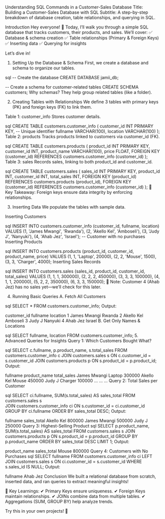 Understanding SQL Commands in a Customer-Sales Database
Title: Building a Customer-Sales Database with SQL
Subtitle: A step-by-step breakdown of database creation, table relationships, and querying in SQL.

Introduction
Hey everyone! 👋 Today, I’ll walk you through a simple SQL database that tracks customers, their products, and sales. We’ll cover:
✅ Database & schema creation
✅ Table relationships (Primary & Foreign Keys)
✅ Inserting data
✅ Querying for insights

Let’s dive in!

1. Setting Up the Database & Schema
First, we create a database and schema to organize our tables.

sql
-- Create the database
CREATE DATABASE jamii_db;

-- Create a schema for customer-related tables
CREATE SCHEMA customers;
Why schemas? They help group related tables (like a folder).

2. Creating Tables with Relationships
We define 3 tables with primary keys (PK) and foreign keys (FK) to link them.

Table 1: customer_info
Stores customer details.

sql
CREATE TABLE customers.customer_info (
    customer_id INT PRIMARY KEY,  -- Unique identifier
    fullname    VARCHAR(100),
    location    VARCHAR(100)
);
Table 2: products
Tracks products linked to customers via customer_id (FK).

sql
CREATE TABLE customers.products (
    product_id   INT PRIMARY KEY,
    customer_id  INT,
    product_name VARCHAR(100),
    price        FLOAT,
    FOREIGN KEY (customer_id) REFERENCES customers.customer_info (customer_id)
);
Table 3: sales
Records sales, linking to both product_id and customer_id.

sql
CREATE TABLE customers.sales (
    sales_id    INT PRIMARY KEY,
    product_id  INT,
    customer_id INT,
    total_sales INT,
    FOREIGN KEY (product_id) REFERENCES customers.products (product_id),
    FOREIGN KEY (customer_id) REFERENCES customers.customer_info (customer_id)
);
🔑 Key Takeaway: Foreign keys ensure data integrity by enforcing relationships.

3. Inserting Data
We populate the tables with sample data.

Inserting Customers

sql
INSERT INTO customers.customer_info (customer_id, fullname, location)
VALUES 
    (1, 'James Mwangi', 'Rwanda'),
    (2, 'Akello Kel', 'Amboseli'),
    (3, 'Judy J', 'Nanyuki'),
    (4, 'Ahab Jez', 'Israel');  -- Customer with no purchases
Inserting Products

sql
INSERT INTO customers.products (product_id, customer_id, product_name, price)
VALUES
    (1, 1, 'Laptop', 20000),
    (2, 2, 'Mouse', 1500),
    (3, 3, 'Charger', 4000);
Inserting Sales Records

sql
INSERT INTO customers.sales (sales_id, product_id, customer_id, total_sales)
VALUES
    (1, 1, 1, 300000),
    (2, 2, 2, 450000),
    (3, 3, 3, 100000),
    (4, 1, 1, 200000),
    (5, 2, 2, 350000),
    (6, 3, 3, 150000);
📌 Note: Customer 4 (Ahab Jez) has no sales yet—we’ll check for this later.

4. Running Basic Queries
A. Fetch All Customers

sql
SELECT * FROM customers.customer_info;
Output:

customer_id	fullname	location
1	James Mwangi	Rwanda
2	Akello Kel	Amboseli
3	Judy J	Nanyuki
4	Ahab Jez	Israel
B. Get Only Names & Locations

sql
SELECT fullname, location FROM customers.customer_info;
5. Advanced Queries for Insights
Query 1: Which Customers Bought What?

sql
SELECT c.fullname, p.product_name, s.total_sales
FROM customers.customer_info c
JOIN customers.sales s ON c.customer_id = s.customer_id
JOIN customers.products p ON s.product_id = p.product_id;
Output:

fullname	product_name	total_sales
James Mwangi	Laptop	300000
Akello Kel	Mouse	450000
Judy J	Charger	100000
...	...	...
Query 2: Total Sales per Customer

sql
SELECT ci.fullname, SUM(s.total_sales) AS sales_total
FROM customers.sales s  
JOIN customers.customer_info ci ON s.customer_id = ci.customer_id
GROUP BY ci.fullname
ORDER BY sales_total DESC;
Output:

fullname	sales_total
Akello Kel	800000
James Mwangi	500000
Judy J	250000
Query 3: Highest-Selling Product
sql
SELECT p.product_name, SUM(s.total_sales) AS sales_total
FROM customers.sales s
JOIN customers.products p ON s.product_id = p.product_id
GROUP BY p.product_name
ORDER BY sales_total DESC
LIMIT 1;
Output:

product_name	sales_total
Mouse	800000
Query 4: Customers with No Purchases
sql
SELECT fullname
FROM customers.customer_info ci
LEFT JOIN customers.sales s ON ci.customer_id = s.customer_id
WHERE s.sales_id IS NULL;
Output:

fullname
Ahab Jez
Conclusion
We built a relational database from scratch, inserted data, and ran queries to extract meaningful insights!

🔹 Key Learnings:
✔ Primary Keys ensure uniqueness.
✔ Foreign Keys maintain relationships.
✔ JOINs combine data from multiple tables.
✔ Aggregations (SUM, GROUP BY) help analyze trends.

Try this in your own projects! 🚀